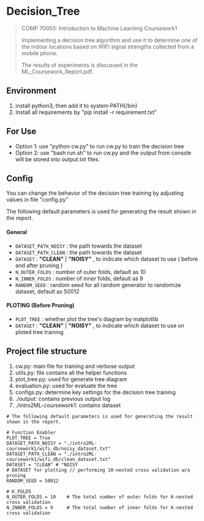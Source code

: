 # Decision_Tree
>COMP 70050: Introduction to Machine Learning Coursework1
>
>Implementing a decision tree algorithm and use it to determine one of the indoor locations based on WIFI signal strengths collected from a mobile phone.
>
>The results of experiments is discussed in the ML_Coursework_Report.pdf.

## Environment
1. install python3, then add it to system PATH(/bin)
2. Install all requirements by "pip install -r requirement.txt"

## For Use
* Option 1: use "python cw.py" to run cw.py to train the decision tree
* Option 2: use "bash run.sh" to run cw.py and the output from console will be stored into output.txt files.

## Config
You can change the behavior of the decision tree training by adjusting values in file "config.py"

The following default parameters is used for generating the result shown in the report.
#### General
* `DATASET_PATH_NOISY`    : the path towards the dataset
* `DATASET_PATH_CLEAN`    : the path towards the dataset
* `DATASET`               : **"CLEAN"** | **"NOISY"** , to indicate which dataset to use ( before and after pruning )
* `N_OUTER_FOLDS`         : number of outer folds, default as 10
* `N_INNER_FOLDS`         : number of inner folds, default as 9 
* `RANDOM_SEED`           : random seed for all random generator to randomize dataset, default as 50012
#### PLOTING  (Before Pruning)
* `PLOT_TREE`             : whether plot the tree's diagram by matplotlib  
* `DATASET`               : **"CLEAN"** | **"NOISY"** , to indicate which dataset to use on ploted tree training 

## Project file structure
1. cw.py: main file for training and verbose output
2. utils.py: file contains all the helper functions
3. plot_tree.py: used for generate tree diagram
4. evaluation.py: used for evaluate the tree
5. configs.py: determine key settings for the decision tree training
6. ./output: contains previous output log
7. ./intro2ML-coursework1: contains dataset
```
# The following default parameters is used for generating the result shown in the report.

# Function Enabler
PLOT_TREE = True
DATASET_PATH_NOISY = "./intro2ML-coursework1/wifi_db/noisy_dataset.txt"
DATASET_PATH_CLEAN = "./intro2ML-coursework1/wifi_db/clean_dataset.txt"
DATASET = "CLEAN" # "NOISY                                                     # DATASET for plotting // performing 10-nested cross validation w/o pruning
RANDOM_SEED = 50012

# K_FOLDS 
N_OUTER_FOLDS = 10    # The total number of outer folds for K-nested cross validation 
N_INNER_FOLDS = 9     # The total number of inner folds for K-nested cross validation 
```


